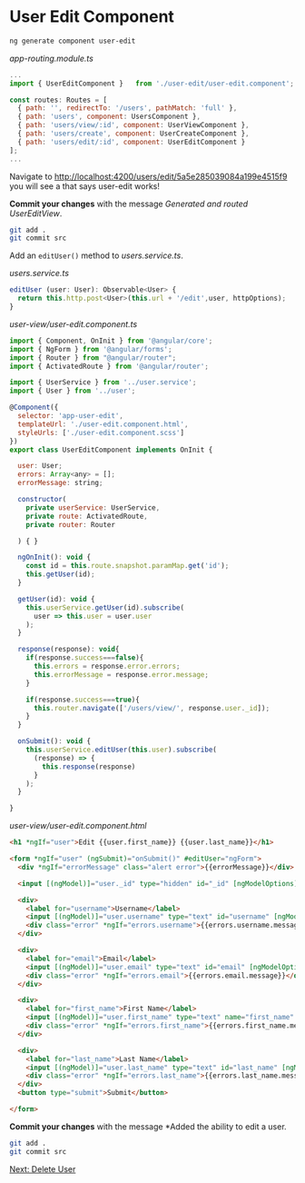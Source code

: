 # User Edit Component

```sh
ng generate component user-edit
```

*app-routing.module.ts*
```js
...
import { UserEditComponent }   from './user-edit/user-edit.component';

const routes: Routes = [
  { path: '', redirectTo: '/users', pathMatch: 'full' },
  { path: 'users', component: UsersComponent },
  { path: 'users/view/:id', component: UserViewComponent },
  { path: 'users/create', component: UserCreateComponent },
  { path: 'users/edit/:id', component: UserEditComponent }
];
...
```

Navigate to [http://localhost:4200/users/edit/5a5e285039084a199e4515f9](http://localhost:4200/users/edit/1) you will see a that says user-edit works!

**Commit your changes** with the message *Generated and routed UserEditView*.

```sh
git add .
git commit src
```

Add an ```editUser()``` method to *users.service.ts*.

*users.service.ts*
```js
editUser (user: User): Observable<User> {
  return this.http.post<User>(this.url + '/edit',user, httpOptions);
}
```

*user-view/user-edit.component.ts*
```js
import { Component, OnInit } from '@angular/core';
import { NgForm } from '@angular/forms';
import { Router } from "@angular/router";
import { ActivatedRoute } from '@angular/router';

import { UserService } from '../user.service';
import { User } from '../user';

@Component({
  selector: 'app-user-edit',
  templateUrl: './user-edit.component.html',
  styleUrls: ['./user-edit.component.scss']
})
export class UserEditComponent implements OnInit {

  user: User;
  errors: Array<any> = [];
  errorMessage: string;

  constructor(
    private userService: UserService,
    private route: ActivatedRoute,
    private router: Router

  ) { }

  ngOnInit(): void {
    const id = this.route.snapshot.paramMap.get('id');
    this.getUser(id);
  }

  getUser(id): void {
    this.userService.getUser(id).subscribe(
      user => this.user = user.user
    );
  }

  response(response): void{
    if(response.success===false){
      this.errors = response.error.errors;
      this.errorMessage = response.error.message;
    }

    if(response.success===true){
      this.router.navigate(['/users/view/', response.user._id]);
    }
  }

  onSubmit(): void {
    this.userService.editUser(this.user).subscribe(
      (response) => {
        this.response(response)
      }
    );
  }

}
```

*user-view/user-edit.component.html*
```html
<h1 *ngIf="user">Edit {{user.first_name}} {{user.last_name}}</h1>

<form *ngIf="user" (ngSubmit)="onSubmit()" #editUser="ngForm">
  <div *ngIf="errorMessage" class="alert error">{{errorMessage}}</div>

  <input [(ngModel)]="user._id" type="hidden" id="_id" [ngModelOptions]="{standalone: true}">

  <div>
    <label for="username">Username</label>
    <input [(ngModel)]="user.username" type="text" id="username" [ngModelOptions]="{standalone: true}">
    <div class="error" *ngIf="errors.username">{{errors.username.message}}</div>
  </div>

  <div>
    <label for="email">Email</label>
    <input [(ngModel)]="user.email" type="text" id="email" [ngModelOptions]="{standalone: true}">
    <div class="error" *ngIf="errors.email">{{errors.email.message}}</div>
  </div>

  <div>
    <label for="first_name">First Name</label>
    <input [(ngModel)]="user.first_name" type="text" name="first_name" id="first_name" [ngModelOptions]="{standalone: true}">
    <div class="error" *ngIf="errors.first_name">{{errors.first_name.message}}</div>
  </div>

  <div>
    <label for="last_name">Last Name</label>
    <input [(ngModel)]="user.last_name" type="text" id="last_name" [ngModelOptions]="{standalone: true}">
    <div class="error" *ngIf="errors.last_name">{{errors.last_name.message}}</div>
  </div>
  <button type="submit">Submit</button>

</form>
```
**Commit your changes** with the message *Added the ability to edit a user.

```sh
git add .
git commit src
```
[Next: Delete User](08-DeleteAUser.md)
